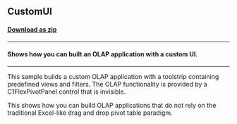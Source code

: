 ## CustomUI
#### [Download as zip](https://grapecity.github.io/DownGit/#/home?url=https://github.com/GrapeCity/ComponentOne-WinForms-Samples/tree/master/NetFramework\FlexPivot\VB\CustomUI)
____
#### Shows how you can built an OLAP application with a custom UI.
____
This sample builds a custom OLAP application with a toolstrip containing predefined views and filters.
The OLAP functionality is provided by a C1FlexPivotPanel control that is invisible.

This shows how you can build OLAP applications that do not rely on the traditional Excel-like drag and drop pivot table paradigm.
